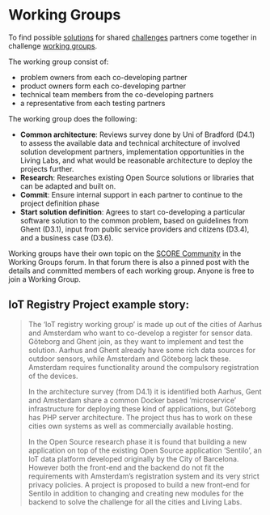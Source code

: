 # Working Groups

To find possible [solutions](/glossary/solutions.md) for shared [challenges](/glossary/challenge.md) partners come together in challenge [working groups](/glossary/working-group.md).

The working group consist of:

* problem owners from each co-developing partner
* product owners form each co-developing partner
* technical team members from the co-developing partners
* a representative from each testing partners

The working group does the following:

* __Common architecture__: Reviews survey done by Uni of Bradford (D4.1) to assess the available data and technical architecture of involved solution development partners, implementation opportunities in the Living Labs, and what would be reasonable architecture to deploy the projects further.
* __Research__: Researches existing Open Source solutions or libraries that can be adapted and built on.
* __Commit__: Ensure internal support in each partner to continue to the project definition phase
* __Start solution definition__: Agrees to start co-developing a particular software solution to the common problem, based on guidelines from Ghent (D3.1), input from public service providers and citizens (D3.4), and a business case (D3.6).

Working groups have their own topic on the [SCORE Community](https://score.community/c/working-groups) in the Working Groups forum. In that forum there is also a pinned post with the details and committed members of each working group. Anyone is free to join a Working Group.

## IoT Registry Project example story:

> The ‘IoT registry working group’ is made up out of the cities of Aarhus and Amsterdam who want to co-develop a register for sensor data. Göteborg and Ghent join, as they want to implement and test the solution. Aarhus and Ghent already have some rich data sources for outdoor sensors, while Amsterdam and Göteborg lack these. Amsterdam requires functionality around the compulsory registration of the devices.
> 
> In the architecture survey (from D4.1) it is identified both Aarhus, Gent and Amsterdam share a common Docker based ‘microservice’ infrastructure for deploying these kind of applications, but Göteborg has PHP server architecture. The project thus has to work on these cities own systems as well as commercially available hosting. 
> 
> In the Open Source research phase it is found that building a new application on top of the existing Open Source application ‘Sentilo’, an IoT data platform developed originally by the City of Barcelona. However both the front-end and the backend do not fit the requirements with Amsterdam’s registration system and its very strict privacy policies. A project is proposed to build a new front-end for Sentilo in addition to changing and creating new modules for the backend to solve the challenge for all the cities and Living Labs.
